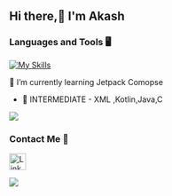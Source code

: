 ## Hi there,👋 I'm Akash

### Languages and Tools 🖥️ 

[![My Skills](https://skillicons.dev/icons?i=kotlin,java,c,androidstudio,vscode,github&theme=dark)](https://skillicons.dev)

 🌱 I’m currently learning  Jetpack Comopse 
- 🧪 INTERMEDIATE - XML ,Kotlin,Java,C

![](https://komarev.com/ghpvc/?username=AkashMadanu&style=flat-square)


### Contact Me 📱

[<img src='https://img.shields.io/badge/linkedin-%230077B5.svg?style=for-the-badge&logo=linkedin&logoColor=white' alt='Linkedin' height='30'>](https://www.linkedin.com/in/akash-madanu/)

![](https://github-readme-stats.vercel.app/api?username=AkashMadanu&show_icons=true&theme=dark)
